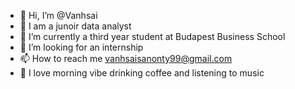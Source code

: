 - 👋 Hi, I’m @Vanhsai
- 👀 I am a junoir data analyst
- 🌱 I’m currently a third year student at Budapest Business School
- 💼 I’m looking for an internship
- 📫 How to reach me vanhsaisanonty99@gmail.com
- 🤪 I love morning vibe drinking coffee and listening to music



